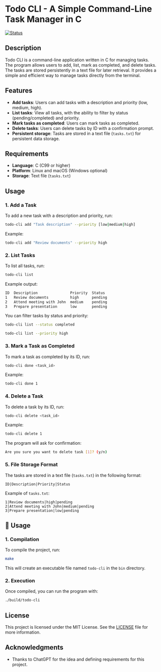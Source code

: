 # Todo CLI - A Simple Command-Line Task Manager in C
[![Status](https://img.shields.io/badge/status-in%20progress-yellow.svg)]()

## Description
Todo CLI is a command-line application written in C for managing tasks. The program allows users to add, list, mark as completed, and delete tasks. The tasks are stored persistently in a text file for later retrieval. It provides a simple and efficient way to manage tasks directly from the terminal.

## Features

- **Add tasks**: Users can add tasks with a description and priority (low, medium, high).
- **List tasks**: View all tasks, with the ability to filter by status (pending/completed) and priority.
- **Mark tasks as completed**: Users can mark tasks as completed.
- **Delete tasks**: Users can delete tasks by ID with a confirmation prompt.
- **Persistent storage**: Tasks are stored in a text file (`tasks.txt`) for persistent data storage.
  
## Requirements

- **Language**: C (C99 or higher)
- **Platform**: Linux and macOS (Windows optional)
- **Storage**: Text file (`tasks.txt`)

## Usage

### 1. Add a Task
To add a new task with a description and priority, run:
```bash
todo-cli add "Task description" --priority [low|medium|high]
```
Example:
```bash
todo-cli add "Review documents" --priority high
```

### 2. List Tasks
To list all tasks, run:
```bash
todo-cli list
```

Example output:
```bash
ID  Description               Priority  Status
1   Review documents          high      pending
2   Attend meeting with John  medium    pending
3   Prepare presentation      low       pending
```

You can filter tasks by status and priority:

```bash
todo-cli list --status completed
```

```bash
todo-cli list --priority high
```

### 3. Mark a Task as Completed
To mark a task as completed by its ID, run:

```bash
todo-cli done <task_id>
```

Example:
```bash
todo-cli done 1
```

### 4. Delete a Task
To delete a task by its ID, run:

```bash
todo-cli delete <task_id>
```

Example:
```bash
todo-cli delete 1
```
The program will ask for confirmation:

```bash
Are you sure you want to delete task [1]? (y/n)
```
### 5. File Storage Format
The tasks are stored in a text file (`tasks.txt`) in the following format:
```
ID|Description|Priority|Status
```
Example of `tasks.txt`:
```
1|Review documents|high|pending
2|Attend meeting with John|medium|pending
3|Prepare presentation|low|pending
```

## 🚀 Usage

### 1. Compilation
To compile the project, run:

```bash
make
```

This will create an executable file named `todo-cli` in the `bin` directory.

### 2. Execution
Once compiled, you can run the program with:

```bash
./build/todo-cli
```

## License
This project is licensed under the MIT License. See the [LICENSE](LICENSE) file for more information.

## Acknowledgments
- Thanks to ChatGPT for the idea and defining requirements for this project.